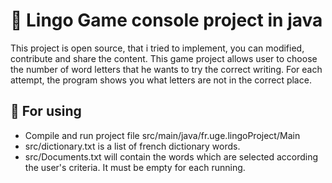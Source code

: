 # 🚀 Lingo Game console project in java

This project is open source, that i tried to implement, you can modified, contribute and share the content.
This game project allows user to choose the number of word letters that he wants to try the correct writing.
For each attempt, the program shows you what letters are not in the correct place.

## 🎯 For using
- Compile and run project file src/main/java/fr.uge.lingoProject/Main
- src/dictionary.txt is a list of french dictionary words.
- src/Documents.txt will contain the words which are selected according the user's criteria. It must be empty for each running.


